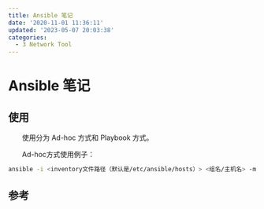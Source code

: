 ```yaml
---
title: Ansible 笔记
date: '2020-11-01 11:36:11'
updated: '2023-05-07 20:03:38'
categories:
  - 3 Network Tool
---
```


# Ansible 笔记



## 使用

　　使用分为 Ad-hoc 方式和 Playbook 方式。

　　Ad-hoc方式使用例子：

```sh
ansible -i <inventory文件路径（默认是/etc/ansible/hosts）> <组名/主机名> -m <模块名（默认是command）> -a <参数>
```

## 参考

[^1]: [Ansible 简介](https://jin-yang.github.io/post/python-ansible.html)

[^2]: [探索Ansible执行原理](https://www.the5fire.com/explore-the-ansible.html)

